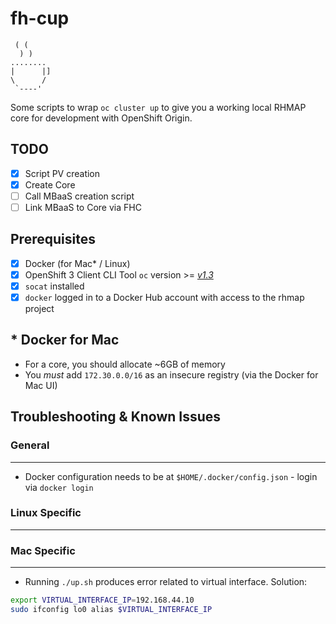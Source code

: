 # fh-cup

```
 ( (
  ) )
........
|      |]
\      /
 `----'
```

Some scripts to wrap `oc cluster up` to give you a working local RHMAP core for development with OpenShift Origin.

## TODO

- [x] Script PV creation
- [x] Create Core
- [ ] Call MBaaS creation script
- [ ] Link MBaaS to Core via FHC

## Prerequisites

- [x] Docker (for Mac* / Linux)
- [x] OpenShift 3 Client CLI Tool `oc` version >= *[v1.3](https://github.com/openshift/origin/releases/tag/v1.3.1)*
- [x] `socat` installed
- [x] `docker` logged in to a Docker Hub account with access to the rhmap project

## * Docker for Mac
- For a core, you should allocate ~6GB of memory
- You *must* add `172.30.0.0/16` as an insecure registry (via the Docker for Mac UI)

## Troubleshooting & Known Issues

### General
-------------------

* Docker configuration needs to be at `$HOME/.docker/config.json` - login via `docker login`

### Linux Specific
-------------------

### Mac Specific
-------------------

* Running `./up.sh` produces error related to virtual interface. Solution:

```bash
export VIRTUAL_INTERFACE_IP=192.168.44.10
sudo ifconfig lo0 alias $VIRTUAL_INTERFACE_IP
```
